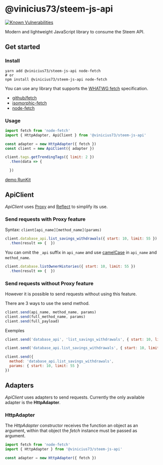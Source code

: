 # @vinicius73/steem-js-api
[![Known Vulnerabilities](https://snyk.io/test/github/vinicius73/steem-js/badge.svg?targetFile=packages%2Fapi%2Fpackage.json)](https://snyk.io/test/github/vinicius73/steem-js?targetFile=packages%2Fapi%2Fpackage.json)

Modern and lightweight JavaScript library to consume the Steem API.

## Get started

### Install

```shell
yarn add @vinicius73/steem-js-api node-fetch
# or
npm install @vinicius73/steem-js-api node-fetch
```

You can use any library that supports the [WHATWG fetch](https://fetch.spec.whatwg.org) specification.  

- [github/fetch](https://github.com/github/fetch)
- [isomorphic-fetch](https://github.com/matthew-andrews/isomorphic-fetch)
- [node-fetch](https://github.com/bitinn/node-fetch)

### Usage

```js
import fetch from 'node-fetch'
import { HttpAdapter, ApiClient } from '@vinicius73/steem-js-api'

const adapter = new HttpAdapter({ fetch })
const client = new ApiClient({ adapter })

client.tags.getTrendingTags({ limit: 2 })
  .then(data => {

  })
```

[demo RunKit](https://runkit.com/vinicius73/vinicius73-steem-js-api)

## ApiClient

*ApiClient* uses [Proxy](https://developer.mozilla.org/pt-BR/docs/Web/JavaScript/Reference/Global_Objects/Proxy) and [Reflect](https://developer.mozilla.org/pt-BR/docs/Web/JavaScript/Reference/Global_Objects/Reflect) to simplify its use.

### Send requests with Proxy feature

Syntax: `client[api_name][method_name](params)`

```js
client.database_api.list_savings_withdrawals({ start: 10, limit: 55 })
  .then(result => {  })
```
You can omit the `_api` suffix in `api_name` and use [camelCase](https://en.wikipedia.org/wiki/Camel_case) in `api_name` and `method_name`.

```js
client.database.listOwnerHistories({ start: 10, limit: 55 })
  .then(result => {  })
```

### Send requests without Proxy feature

However it is possible to send requests without using this feature.

There are 3 ways to use the send method.
```js
client.send(api_name, method_name, params)
client.send(full_method_name, params)
client.send(full_payload)
```

Exemples

```js
client.send('database_api', 'list_savings_withdrawals', { start: 10, limit: 55 })
```
```js
client.send('database_api.list_savings_withdrawals', { start: 10, limit: 55 })
```
```js
client.send({
  method: 'database_api.list_savings_withdrawals',
  params: { start: 10, limit: 55 }
})
```

## Adapters
*ApiClient* uses adapters to send requests. Currently the only available adapter is the **HttpAdapter**.

### HttpAdapter

The *HttpAdapter* constructor receives the function an object as an argument, within that object the *fetch* instance must be passed as argument.

```js
import fetch from 'node-fetch'
import { HttpAdapter } from '@vinicius73/steem-js-api'

const adapter = new HttpAdapter({ fetch })
```
